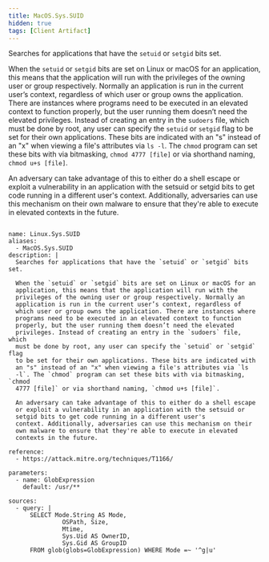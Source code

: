 ```yaml
---
title: MacOS.Sys.SUID
hidden: true
tags: [Client Artifact]
---
```


Searches for applications that have the `setuid` or `setgid` bits set.

When the `setuid` or `setgid` bits are set on Linux or macOS for an
application, this means that the application will run with the
privileges of the owning user or group respectively. Normally an
application is run in the current user’s context, regardless of
which user or group owns the application. There are instances where
programs need to be executed in an elevated context to function
properly, but the user running them doesn’t need the elevated
privileges. Instead of creating an entry in the `sudoers` file, which
must be done by root, any user can specify the `setuid` or `setgid` flag
to be set for their own applications. These bits are indicated with
an "s" instead of an "x" when viewing a file's attributes via `ls
-l`. The `chmod` program can set these bits with via bitmasking, `chmod
4777 [file]` or via shorthand naming, `chmod u+s [file]`.

An adversary can take advantage of this to either do a shell escape
or exploit a vulnerability in an application with the setsuid or
setgid bits to get code running in a different user's
context. Additionally, adversaries can use this mechanism on their
own malware to ensure that they're able to execute in elevated
contexts in the future.


<pre><code class="language-yaml">
name: Linux.Sys.SUID
aliases:
  - MacOS.Sys.SUID
description: |
  Searches for applications that have the `setuid` or `setgid` bits set.

  When the `setuid` or `setgid` bits are set on Linux or macOS for an
  application, this means that the application will run with the
  privileges of the owning user or group respectively. Normally an
  application is run in the current user’s context, regardless of
  which user or group owns the application. There are instances where
  programs need to be executed in an elevated context to function
  properly, but the user running them doesn’t need the elevated
  privileges. Instead of creating an entry in the `sudoers` file, which
  must be done by root, any user can specify the `setuid` or `setgid` flag
  to be set for their own applications. These bits are indicated with
  an "s" instead of an "x" when viewing a file's attributes via `ls
  -l`. The `chmod` program can set these bits with via bitmasking, `chmod
  4777 [file]` or via shorthand naming, `chmod u+s [file]`.

  An adversary can take advantage of this to either do a shell escape
  or exploit a vulnerability in an application with the setsuid or
  setgid bits to get code running in a different user's
  context. Additionally, adversaries can use this mechanism on their
  own malware to ensure that they're able to execute in elevated
  contexts in the future.

reference:
  - https://attack.mitre.org/techniques/T1166/

parameters:
  - name: GlobExpression
    default: /usr/**

sources:
  - query: |
      SELECT Mode.String AS Mode,
               OSPath, Size,
               Mtime,
               Sys.Uid AS OwnerID,
               Sys.Gid AS GroupID
      FROM glob(globs=GlobExpression) WHERE Mode =~ '^g|u'

</code></pre>

